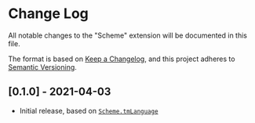 # Change Log

All notable changes to the "Scheme" extension will be documented in this file.

The format is based on [Keep a Changelog](https://keepachangelog.com/en/1.0.0/),
and this project adheres to [Semantic Versioning](https://semver.org/spec/v2.0.0.html).

## [0.1.0] - 2021-04-03

* Initial release, based on [`Scheme.tmLanguage`](https://github.com/egrachev/sublime-scheme/blob/master/Scheme.tmLanguage)
